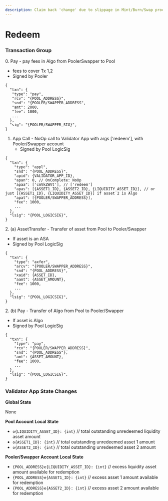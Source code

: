 ```yaml
---
description: Claim back 'change' due to slippage in Mint/Burn/Swap process.
---
```


# Redeem

### Transaction Group

0\. Pay - pay fees in Algo from PoolerSwapper to Pool

* fees to cover Tx 1,2
* Signed by Pooler

```
{
  "txn": {
   "type": "pay",
   "rcv": "{POOL_ADDRESS}",
   "snd": "{POOLER/SWAPPER_ADDRESS",
   "amt": 2000,
   "fee": 1000,
   ...
  },
  "sig": "{POOLER/SWAPPER_SIG}",
}
```

1. App Call - NoOp call to Validator App with args \['redeem'], with Pooler/Swapper account
   * Signed by Pool LogicSig

```
{
  "txn": {
    "type": "appl",
    "snd": "{POOL_ADDRESS}",
    "apid": {VALIDATOR_APP_ID},
    "apan": 0, // OnComplete: NoOp
    "apaa": ['cmVkZWVt'], // ['redeem']
    "apas": [{ASSET1_ID}, {ASSET2_ID}, {LIQUIDITY_ASSET_ID}], // or just [{ASSET1_ID}, {LIQUIDITY_ASSET_ID}] if asset 2 is Algo
    "apat": [{POOLER/SWAPPER_ADDRESS}],
    "fee": 1000,
    ...
  },
  "lsig": "{POOL_LOGICSIG}",
}
```

2\. (a) AssetTransfer - Transfer of asset from Pool to Pooler/Swapper

* If asset is an ASA
* Signed by Pool LogicSig

```
{
  "txn": {
    "type": "axfer",
    "arcv": "{POOLER/SWAPPER_ADDRESS}",
    "snd": "{POOL_ADDRESS}",
    "xaid": {ASSET_ID},
    "aamt": {ASSET_AMOUNT},
    "fee": 1000,
    ...
  },
  "lsig": "{POOL_LOGICSIG}",
}
```

2\. (b) Pay - Transfer of Algo from Pool to Pooler/Swapper

* If asset is Algo
* Signed by Pool LogicSig

```
{
  "txn": {
    "type": "pay",
    "rcv": "{POOLER/SWAPPER_ADDRESS}",
    "snd": "{POOL_ADDRESS"},
    "amt": {ASSET_AMOUNT},
    "fee": 1000,
    ...
  },
  "lsig": "{POOL_LOGICSIG}",
}
```

### Validator App State Changes

**Global State**

None

**Pool Account Local State**

* `o{LIQUIDITY_ASSET_ID}: {int}` // total outstanding unredeemed liquidity asset amount
* `o{ASSET1_ID}: {int}` // total outstanding unredeemed asset 1 amount
* `o{ASSET2_ID}: {int}` // total outstanding unredeemed asset 2 amount

**Pooler/Swapper Account Local State**

* `{POOL_ADDRESS}e{LIQUIDITY_ASSET_ID}: {int}` // excess liquidity asset amount available for redemption
* `{POOL_ADDRESS}e{ASSET1_ID}: {int}` // excess asset 1 amount available for redemption
* `{POOL_ADDRESS}e{ASSET2_ID}: {int}` // excess asset 2 amount available for redemption
